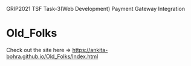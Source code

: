 GRIP2021 TSF Task-3(Web Development)
Payment Gateway Integration




# Old_Folks

Check out the site here =>
https://ankita-bohra.github.io/Old_Folks/Index.html
